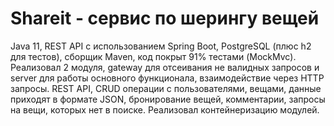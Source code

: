 # __Shareit - сервис по шерингу вещей__
Java 11, REST API с использованием Spring Boot, PostgreSQL (плюс h2 для тестов), сборщик Maven, код покрыт 91% тестами (MockMvc). Реализовал 2 модуля, gateway для отсеивания не валидных запросов и server для работы основного функционала, взаимодействие через HTTP запросы. REST API, CRUD операции с пользователями, вещами, данные приходят в формате JSON, бронирование вещей, комментарии, запросы на вещи, которых нет в поиске. Реализовал контейнеризацию модулей.
